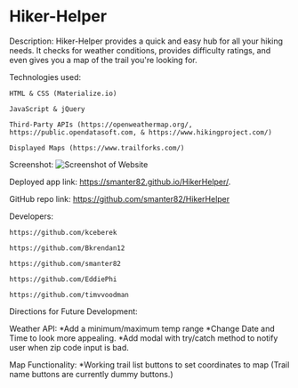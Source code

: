 # Hiker-Helper

Description:
    Hiker-Helper provides a quick and easy hub for all your hiking needs. It checks for weather conditions, provides difficulty ratings, and even gives you a map of the trail you're looking for.

Technologies used:
    
    HTML & CSS (Materialize.io)
    
    JavaScript & jQuery
    
    Third-Party APIs (https://openweathermap.org/, https://public.opendatasoft.com, & https://www.hikingproject.com/)
    
    Displayed Maps (https://www.trailforks.com/)

Screenshot: ![Screenshot of Website](./Assets/hikerHelper_screenshot.png)

Deployed app link: https://smanter82.github.io/HikerHelper/.

GitHub repo link:  https://github.com/smanter82/HikerHelper

Developers:
    
    https://github.com/kceberek
    
    https://github.com/Bkrendan12
    
    https://github.com/smanter82
    
    https://github.com/EddiePhi
    
    https://github.com/timvvoodman

Directions for Future Development:

Weather API: 
*Add a minimum/maximum temp range
*Change Date and Time to look more appealing.
*Add modal with try/catch method to notify user when zip code input is bad.

Map Functionality:
*Working trail list buttons to set coordinates to map (Trail name buttons are currently dummy buttons.)
